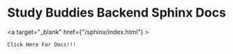 # Study Buddies Backend Sphinx Docs

<a target="_blank" href={"/sphinx/index.html"} >

    Click Here For Docs!!!

</a>